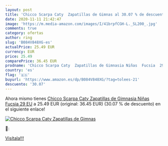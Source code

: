 ```yaml
---
layout: post
title: 'Chicco Scarpa Caty  Zapatillas de Gimnas al 30.07 % de descuento'
date: 2020-11-11 21:42:47
image: 'https://m.media-amazon.com/images/I/41brpfCGH-L._SL200_.jpg'
comments: true
category: ofertas
author: ring
slug: 'B084V848XG-es'
actualPrice: 25.49 EUR
currency: EUR
price: 25.49
comparePrice: 36.45 EUR
prodname: 'Chicco Scarpa Caty  Zapatillas de Gimnasia Niñas  Fucsia  29 EU'
country: 'es'
flag: '🇪🇸'
buyurl: 'https://www.amazon.es/dp/B084V848XG/?tag=tolees-21'
descuento: '30.07'
---
```


Ahora mismo tienes [Chicco Scarpa Caty  Zapatillas de Gimnasia Niñas  Fucsia  29 EU](https://www.amazon.es/dp/B084V848XG/?tag=tolees-21) a 25.49 EUR (original: 36.45 EUR) (30.07 %  de descuento) en el siguiente enlace!

[![Chicco Scarpa Caty  Zapatillas de Gimnas](https://m.media-amazon.com/images/I/41brpfCGH-L._SL200_.jpg)](https://www.amazon.es/dp/B084V848XG/?tag=tolees-21)

🔎:


[Visítala!!!](https://www.amazon.es/dp/B084V848XG/?tag=tolees-21)

